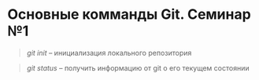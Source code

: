 # Основные комманды Git. Cеминар №1

>*git init* – инициализация локального репозитория

>*git status* – получить информацию от git о его текущем состоянии
